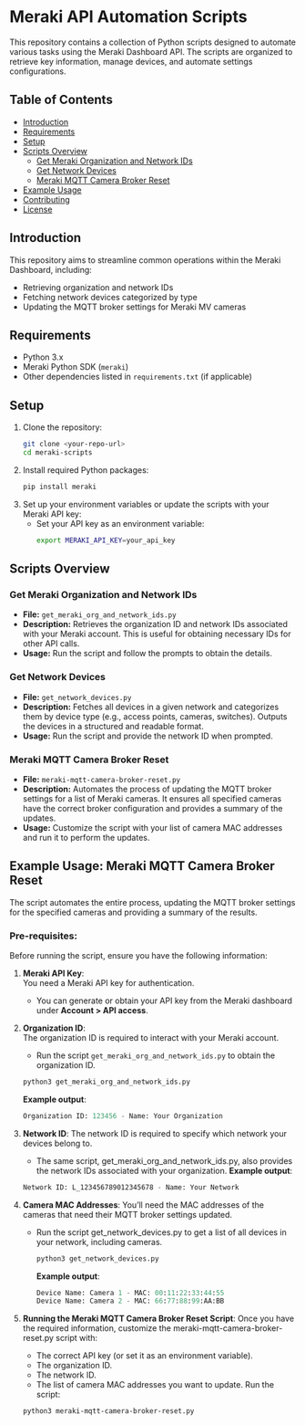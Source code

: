 # Meraki API Automation Scripts

This repository contains a collection of Python scripts designed to automate various tasks using the Meraki Dashboard API. The scripts are organized to retrieve key information, manage devices, and automate settings configurations.

## Table of Contents
- [Introduction](#introduction)
- [Requirements](#requirements)
- [Setup](#setup)
- [Scripts Overview](#scripts-overview)
  - [Get Meraki Organization and Network IDs](#get-meraki-organization-and-network-ids)
  - [Get Network Devices](#get-network-devices)
  - [Meraki MQTT Camera Broker Reset](#meraki-mqtt-camera-broker-reset)
- [Example Usage](#example-usage-meraki-mqtt-camera-broker-reset)
- [Contributing](#contributing)
- [License](#license)

## Introduction
This repository aims to streamline common operations within the Meraki Dashboard, including:
- Retrieving organization and network IDs
- Fetching network devices categorized by type
- Updating the MQTT broker settings for Meraki MV cameras

## Requirements
- Python 3.x
- Meraki Python SDK (`meraki`)
- Other dependencies listed in `requirements.txt` (if applicable)

## Setup
1. Clone the repository:
   ```bash
   git clone <your-repo-url>
   cd meraki-scripts
   ```
2. Install required Python packages:
   ```bash
   pip install meraki
   ```
3. Set up your environment variables or update the scripts with your Meraki API key:
   - Set your API key as an environment variable:
     ```bash
     export MERAKI_API_KEY=your_api_key
     ```
     
## Scripts Overview

### Get Meraki Organization and Network IDs
- **File:** `get_meraki_org_and_network_ids.py`
- **Description:** Retrieves the organization ID and network IDs associated with your Meraki account. This is useful for obtaining necessary IDs for other API calls.
- **Usage:** Run the script and follow the prompts to obtain the details.

### Get Network Devices
- **File:** `get_network_devices.py`
- **Description:** Fetches all devices in a given network and categorizes them by device type (e.g., access points, cameras, switches). Outputs the devices in a structured and readable format.
- **Usage:** Run the script and provide the network ID when prompted.

### Meraki MQTT Camera Broker Reset
- **File:** `meraki-mqtt-camera-broker-reset.py`
- **Description:** Automates the process of updating the MQTT broker settings for a list of Meraki cameras. It ensures all specified cameras have the correct broker configuration and provides a summary of the updates.
- **Usage:** Customize the script with your list of camera MAC addresses and run it to perform the updates.

## Example Usage: Meraki MQTT Camera Broker Reset
The script automates the entire process, updating the MQTT broker settings for the specified cameras and providing a summary of the results.

### Pre-requisites:

Before running the script, ensure you have the following information:

1. **Meraki API Key**:  
   You need a Meraki API key for authentication.  
   - You can generate or obtain your API key from the Meraki dashboard under **Account > API access**.

2. **Organization ID**:  
   The organization ID is required to interact with your Meraki account.  
   - Run the script `get_meraki_org_and_network_ids.py` to obtain the organization ID.

   ```bash
   python3 get_meraki_org_and_network_ids.py
   ```
   **Example output**:
   ```python
   Organization ID: 123456 - Name: Your Organization
   ```
3. **Network ID**:
   The network ID is required to specify which network your devices belong to.
   - The same script, get_meraki_org_and_network_ids.py, also provides the network IDs associated with your organization.
   **Example output**:
   ```python
   Network ID: L_123456789012345678 - Name: Your Network
   ```
4. **Camera MAC Addresses**:
   You’ll need the MAC addresses of the cameras that need their MQTT broker settings updated.
   - Run the script get_network_devices.py to get a list of all devices in your network, including cameras.
     ```bash
     python3 get_network_devices.py
     ```
     **Example output**:
     ```python
     Device Name: Camera 1 - MAC: 00:11:22:33:44:55
     Device Name: Camera 2 - MAC: 66:77:88:99:AA:BB
     ```
5. **Running the Meraki MQTT Camera Broker Reset Script**:
   Once you have the required information, customize the meraki-mqtt-camera-broker-reset.py script with:
   - The correct API key (or set it as an environment variable).
   - The organization ID.
   - The network ID.
   - The list of camera MAC addresses you want to update.
   Run the script:
   ```bash
   python3 meraki-mqtt-camera-broker-reset.py
   ```
